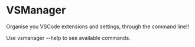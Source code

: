 # VSManager
Organise you VSCode extensions and settings, through the command line!!

Use vsmanager --help to see available commands.
